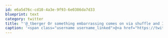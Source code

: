 ```yaml
---
id: e6a5d76c-cd10-4a3e-9f93-6e0386da7d33
blueprint: text
category: twitter
title: "'@_tberger Or something embarrassing comes on via shuffle and I stop everything and immediately expunge it from the library"
caption: '<span class="username username_linked">@<a href="https://twitter.com/_tberger" title="Thomas Berger">_tberger</a></span> Or something embarrassing comes on via shuffle and I stop everything and immediately expunge it from the library'
---
```

